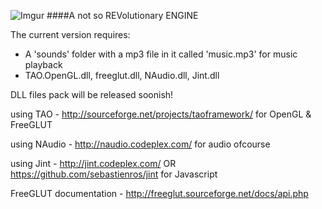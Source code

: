 ![Imgur](http://i.imgur.com/x91vgSu.png)
####A not so REVolutionary ENGINE

The current version requires:
- A 'sounds' folder with a mp3 file in it called 'music.mp3' for music playback
- TAO.OpenGL.dll, freeglut.dll, NAudio.dll, Jint.dll

DLL files pack will be released soonish!

using TAO - http://sourceforge.net/projects/taoframework/ for OpenGL & FreeGLUT

using NAudio - http://naudio.codeplex.com/ for audio ofcourse

using Jint - http://jint.codeplex.com/ OR https://github.com/sebastienros/jint for Javascript

FreeGLUT documentation - http://freeglut.sourceforge.net/docs/api.php
